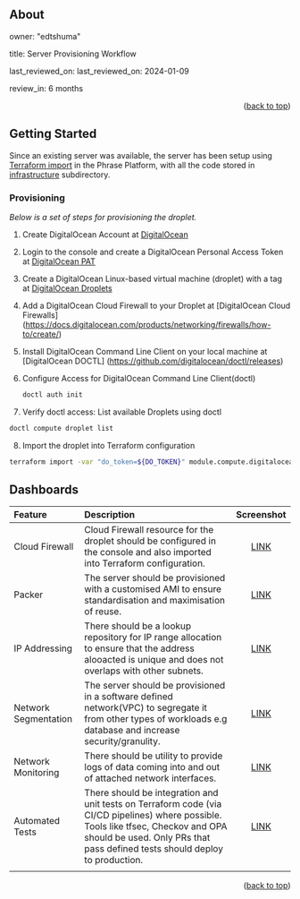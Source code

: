 
<!-- ABOUT -->
## About 
owner: "edtshuma"

title: Server Provisioning Workflow 

last_reviewed_on: last_reviewed_on: 2024-01-09

review_in: 6 months


<p align="right"></p>


<p align="right">(<a href="#readme-top">back to top</a>)</p>



<!-- GETTING STARTED -->
## Getting Started

Since an existing server was available, the server has been setup using  [Terraform import](https://spacelift.io/blog/importing-exisiting-infrastructure-into-terraform) in the Phrase Platform, with all the code stored in [infrastructure](https://github.com/edtshuma/phrase/tree/main/infrastructure) subdirectory.




### Provisioning

_Below is a set of steps for provisioning the droplet._

1. Create DigitalOcean Account at [DigitalOcean](https://cloud.digitalocean.com/registrations/new)
2. Login to the console and create a DigitalOcean Personal Access Token at [DigitalOcean PAT](https://docs.digitalocean.com/reference/api/create-personal-access-token/)
 
3.  Create a DigitalOcean Linux-based virtual machine (droplet) with a tag at [DigitalOcean Droplets](https://docs.digitalocean.com/products/droplets/how-to/create/)

4. Add a DigitalOcean Cloud Firewall to your Droplet at [DigitalOcean Cloud Firewalls] (https://docs.digitalocean.com/products/networking/firewalls/how-to/create/)

5. Install DigitalOcean Command Line Client on your local machine at [DigitalOcean DOCTL] (https://github.com/digitalocean/doctl/releases)
6. Configure  Access for DigitalOcean Command Line Client(doctl)
   ```sh
   doctl auth init
   ```
7. Verify doctl access: List available Droplets using doctl
  ```sh
  doctl compute droplet list
  ```
8.  Import the droplet into Terraform configuration
   ```sh
   terraform import -var "do_token=${DO_TOKEN}" module.compute.digitalocean_droplet.do_droplet DROPLET-ID 
   ```

## Dashboards

| Feature                  | Description | Screenshot |
|:---------------------------|:------------|:----------:|
| Cloud Firewall|Cloud Firewall resource for the droplet should be configured in the console and also imported into Terraform configuration. | [LINK](https://about.gitlab.com/topics/gitops/) |
| Packer | The server should be provisioned with  a customised AMI to ensure standardisation and maximisation of reuse. | [LINK](https://www.packer.io/) |
| IP Addressing   | There should be a lookup repository for IP range allocation to ensure that the address alooacted is unique and does not overlaps with other subnets. | [LINK](https://raw.githubusercontent.com/dotdc/media/main/grafana-dashboards-kubernetes/k8s-system-coredns.png) |
| Network Segmentation     | The server should be provisioned in a software defined network(VPC) to segregate it from other types of workloads e.g database and increase security/granulity. | [LINK](https://docs.digitalocean.com/products/networking/vpc/) |
| Network Monitoring  | There should be utility to provide logs of data coming into and out of attached network interfaces. | [LINK](https://docs.digitalocean.com/products/monitoring/how-to/install-agent/) |
| Automated Tests  | There should be integration and unit tests on Terraform code (via CI/CD pipelines) where possible. Tools like tfsec, Checkov and OPA should be used. Only PRs that pass defined tests should deploy to production. | [LINK](https://spacelift.io/blog/what-is-tfsec) |
|   |


<p align="right">(<a href="#readme-top">back to top</a>)</p>
